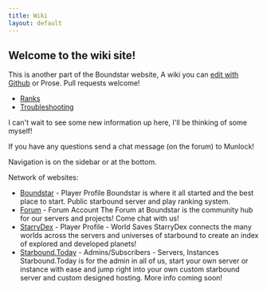 ```yaml
---
title: Wiki
layout: default
---
```


## Welcome to the wiki site!

This is another part of the Boundstar website, A wiki you can [edit with Github](https://github.com/digitaldesigndj/boundstar-content/edit/master/wiki.html.md) or Prose. Pull requests welcome!

* [Ranks](/ranks)
* [Troubleshooting](/trouble)

I can't wait to see some new information up here, I'll be thinking of some myself!

If you have any questions send a chat message (on the forum) to Munlock!

Navigation is on the sidebar or at the bottom.

Network of websites:

* [Boundstar](http://boundstar.com) - Player Profile
Boundstar is where it all started and the best place to start. Public starbound server and play ranking system.
* [Forum](http://forum.boundstar.com) - Forum Account
The Forum at Boundstar is the community hub for our servers and projects! Come chat with us!
* [StarryDex](http://starrydex.com) - Player Profile - World Saves
StarryDex connects the many worlds across the servers and universes of starbound to create an index of explored and developed planets!
* [Starbound.Today](http://starbound.today) - Admins/Subscribers - Servers, Instances
Starbound.Today is for the admin in all of us, start your own server or instance with ease and jump right into your own custom starbound server and custom designed hosting. More info coming soon!
